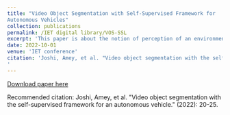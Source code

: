 ```yaml
---
title: "Video Object Segmentation with Self-Supervised Framework for 
Autonomous Vehicles"
collection: publications
permalink: /IET digital library/VOS-SSL
excerpt: 'This paper is about the notion of perception of an environment and conjuring the dynamic variation using VOS .'
date: 2022-10-01
venue: 'IET conference'
citation: 'Joshi, Amey, et al. "Video object segmentation with the self-supervised framework for an autonomous vehicle." (2022): 20-25.
'
---
```


[Download paper here](https://digital-library.theiet.org/content/conferences/10.1049/icp.2023.0315)

Recommended citation: Joshi, Amey, et al. "Video object segmentation with the self-supervised framework for an autonomous vehicle." (2022): 20-25.
